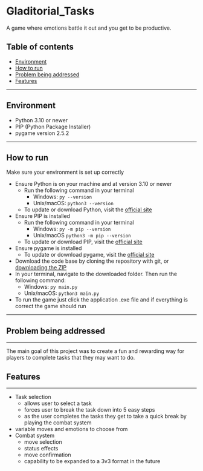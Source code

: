 # Gladitorial_Tasks
A game where emotions battle it out and you get to be productive.

## Table of contents
- [Environment](#environment)
- [How to run](#how-to-run)
- [Problem being addressed](#problem-being-addressed)
- [Features](#features)

---

## Environment
- Python 3.10 or newer
- PIP (Python Package Installer)
- pygame version 2.5.2

---

## How to run
Make sure your environment is set up correctly
- Ensure Python is on your machine and at version 3.10 or newer
    - Run the following command in your terminal
        - Windows: `py --version`
        - Unix/macOS: `python3 --version`
    - To update or download Python, visit the [official site](https://www.python.org/downloads/)
- Ensure PIP is installed
    - Run the following command in your terminal
        - Windows: `py -m pip --version`
        - Unix/macOS `python3 -m pip --version`
    - To update or download PIP, visit the [official site](https://docs.python.org/3/installing/index.html#pip-not-installed)
- Ensure pygame is installed
    - To update or download pygame, visit  the [official site](https://www.pygame.org/wiki/GettingStarted)
- Download the code base by cloning the repository with git, or [downloading the ZIP](https://docs.github.com/en/repositories/working-with-files/using-files/downloading-source-code-archives)
- In your terminal, navigate to the downloaded folder. Then run the following command:
    - Windows: `py main.py`
    - Unix/macOS: `python3 main.py`
- To run the game just click the application .exe file and if everything is correct the game should run 
---

## Problem being addressed

---
The main goal of this project was to create
a fun and rewarding way for players to complete
tasks that they may want to do. 

## Features

---
- Task selection
    - allows user to select a task
    - forces user to break the task down into 5 easy steps
    - as the user completes the tasks they get to take a quick break by playing the combat system
- variable moves and emotions to choose from
- Combat system 
  - move selection
  - status effects
  - move confirmation
  - capability to be expanded to a 3v3 format in the future

